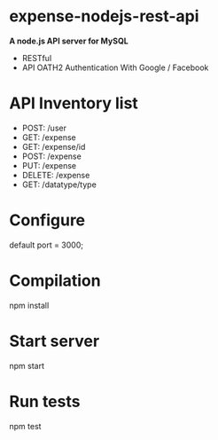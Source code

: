 # expense-nodejs-rest-api
**A node.js API server for MySQL**
- RESTful
- API OATH2 Authentication With Google / Facebook

# API Inventory list
* POST: /user
* GET: /expense
* GET: /expense/id
* POST: /expense
* PUT: /expense
* DELETE: /expense
* GET: /datatype/type

# Configure
default port = 3000;

# Compilation
npm install

# Start server
npm start

# Run tests
npm test
